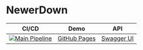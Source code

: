 # NewerDown

| CI/CD | Demo | API |
|-------|------|-----|
| [![Main Pipeline](https://github.com/me1ncun/newerdown/actions/workflows/backend.yml/badge.svg)](https://github.com/me1ncun/newerdown/actions/workflows/backend.yml) | [GitHub Pages](https://me1ncun.github.io/newerdown/) | [Swagger UI](https://app-newerdown.azurewebsites.net/swagger/index.html) |
